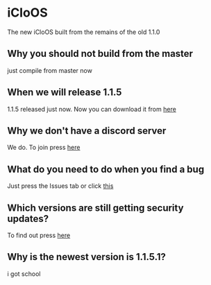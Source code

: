 # iCloOS
The new iCloOS built from the remains of the old 1.1.0
## Why you should not build from the master
just compile from master now
## When we will release 1.1.5
1.1.5 released just now. Now you can download it from [here](https://github.com/iCloExecutable/iCloOS/releases/download/115pb/iClosOS.exe)
## Why we don't have a discord server
We do. To join press [here](https://discord.gg/nHagDfWtQc)
## What do you need to do when you find a bug
Just press the Issues tab or click [this](https://github.com/iCloExecutable/icloos-master/issues)
## Which versions are still getting security updates?
To find out press [here](SECURITY.md)
## Why is the newest version is 1.1.5.1?
i got school
